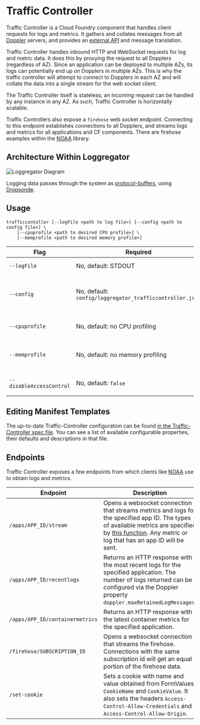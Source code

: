 # Traffic Controller

Traffic Controller is a Cloud Foundry component that handles client requests
for logs and metrics. It gathers and collates messages from all
[Doppler](../doppler) servers, and provides an [external
API](https://github.com/cloudfoundry/noaa) and message translation.

Traffic Controller handles inbound HTTP and WebSocket requests for log and
metric data. It does this by proxying the request to all Dopplers (regardless
of AZ). Since an application can be deployed to multiple AZs, its logs can
potentially end up on Dopplers in multiple AZs. This is why the traffic
controller will attempt to connect to Dopplers in each AZ and will collate the
data into a single stream for the web socket client.

The Traffic Controller itself is stateless; an incoming request can be handled
by any instance in any AZ. As such, Traffic Controller is horizontally
scalable.

Traffic Controllers also expose a ```firehose``` web socket endpoint.
Connecting to this endpoint establishes connections to all Dopplers, and
streams logs and metrics for all applications and CF components. There are
firehose examples within the [NOAA](https://github.com/cloudfoundry/noaa)
library.

## Architecture Within Loggregator

![Loggregator Diagram](../../docs/trafficcontroller.png)

Logging data passes through the system as
[protocol-buffers](https://github.com/google/protobuf), using
[Dropsonde](https://github.com/cloudfoundry/dropsonde).


## Usage

```
trafficcontoller [--logFile <path to log file>] [--config <path to config file>] \
    [--cpuprofile <path to desired CPU profile>] \
    [--memprofile <path to desired memory profile>]
```

| Flag               | Required                               | Description                                     |
|--------------------|----------------------------------------|-------------------------------------------------|
| ```--logFile```    | No, default: STDOUT                    | The agent log file.                             |
| ```--config``` | No, default: ```config/loggregator_trafficcontroller.json``` | Location of the Traffic Controller configuration JSON file. |
| ```--cpuprofile``` | No, default: no CPU profiling          | Write CPU profile to a file.                    |
| ```--memprofile``` | No, default: no memory profiling       | Write memory profile to a file.                 |
| ```--disableAccessControl``` | No, default: ```false```     | All clients' access to app logs                 |

## Editing Manifest Templates

The up-to-date Traffic-Controller configuration can be found [in the
Traffic-Controller spec file](../../jobs/loggregator_trafficcontroller/spec).
You can see a list of available configurable properties, their defaults and
descriptions in that file.

## Endpoints

Traffic Controller exposes a few endpoints from which clients like
[NOAA](https://github.com/cloudfoundry/noaa) use to obtain logs and metrics.

| Endpoint                      | Description                                                    |
|-------------------------------|----------------------------------------------------------------|
|`/apps/APP_ID/stream`          | Opens a websocket connection that streams metrics and logs for the specified app ID. The types of available metrics are specified by [this function](https://github.com/cloudfoundry/dropsonde/blob/master/envelope_extensions/envelope_extensions.go#L12). Any metric or log that has an app ID will be sent.|
|`/apps/APP_ID/recentlogs`      | Returns an HTTP response with the most recent logs for the specified application. The number of logs returned can be configured via the Doppler property `doppler.maxRetainedLogMessages`.|
|`/apps/APP_ID/containermetrics`| Returns an HTTP response with the latest container metrics for the specified application. |
|`/firehose/SUBSCRIPTION_ID`    | Opens a websocket connection that streams the firehose. Connections with the same subscription id will get an equal portion of the firehose data.|
|`/set-cookie`                  | Sets a cookie with name and value obtained from FormValues `CookieName` and `CookieValue`. It also sets the headers `Access-Control-Allow-Credentials` and `Access-Control-Allow-Origin`.|
